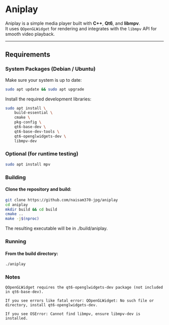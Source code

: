 # Aniplay

Aniplay is a simple media player built with **C++**, **Qt6**, and **libmpv**.  
It uses `QOpenGLWidget` for rendering and integrates with the `libmpv` API for smooth video playback.

---

## Requirements

### System Packages (Debian / Ubuntu)
Make sure your system is up to date:

```bash
sudo apt update && sudo apt upgrade
```
Install the required development libraries:
```bash
sudo apt install \
    build-essential \
    cmake \
    pkg-config \
    qt6-base-dev \
    qt6-base-dev-tools \
    qt6-openglwidgets-dev \
    libmpv-dev
```

### Optional (for runtime testing)
```bash
sudo apt install mpv
```

### Building

#### Clone the repository and build:
```bash
git clone https://github.com/naisam370-jpg/aniplay
cd aniplay
mkdir build && cd build
cmake ..
make -j$(nproc)
```

The resulting executable will be in ./build/aniplay.
### Running

#### From the build directory:
```bash
./aniplay
```
### Notes

    QOpenGLWidget requires the qt6-openglwidgets-dev package (not included in qt6-base-dev).

    If you see errors like fatal error: QOpenGLWidget: No such file or directory, install qt6-openglwidgets-dev.

    If you see OSError: Cannot find libmpv, ensure libmpv-dev is installed.